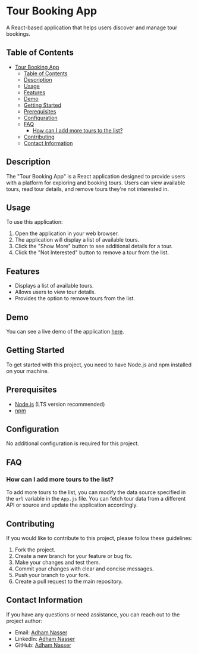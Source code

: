 # Tour Booking App

A React-based application that helps users discover and manage tour bookings.

## Table of Contents

- [Tour Booking App](#tour-booking-app)
  - [Table of Contents](#table-of-contents)
  - [Description](#description)
  - [Usage](#usage)
  - [Features](#features)
  - [Demo](#demo)
  - [Getting Started](#getting-started)
  - [Prerequisites](#prerequisites)
  - [Configuration](#configuration)
  - [FAQ](#faq)
    - [How can I add more tours to the list?](#how-can-i-add-more-tours-to-the-list)
  - [Contributing](#contributing)
  - [Contact Information](#contact-information)

## Description

The "Tour Booking App" is a React application designed to provide users with a platform for exploring and booking tours. Users can view available tours, read tour details, and remove tours they're not interested in.

## Usage

To use this application:

1. Open the application in your web browser.
2. The application will display a list of available tours.
3. Click the "Show More" button to see additional details for a tour.
4. Click the "Not Interested" button to remove a tour from the list.

## Features

- Displays a list of available tours.
- Allows users to view tour details.
- Provides the option to remove tours from the list.

## Demo

You can see a live demo of the application [here](https://tours-seven-gamma.vercel.app/).

## Getting Started

To get started with this project, you need to have Node.js and npm installed on your machine.

## Prerequisites

- [Node.js](https://nodejs.org/) (LTS version recommended)
- [npm](https://www.npmjs.com/)

## Configuration

No additional configuration is required for this project.

## FAQ

### How can I add more tours to the list?

To add more tours to the list, you can modify the data source specified in the `url` variable in the `App.js` file. You can fetch tour data from a different API or source and update the application accordingly.

## Contributing

If you would like to contribute to this project, please follow these guidelines:

1. Fork the project.
2. Create a new branch for your feature or bug fix.
3. Make your changes and test them.
4. Commit your changes with clear and concise messages.
5. Push your branch to your fork.
6. Create a pull request to the main repository.

## Contact Information

If you have any questions or need assistance, you can reach out to the project author:

- Email: [Adham Nasser](mailto:adhamxiii@gmail.com)
- LinkedIn: [Adham Nasser](https://www.linkedin.com/in/adham-nasser-xiii/)
- GitHub: [Adham Nasser](https://github.com/Adham-XIII)